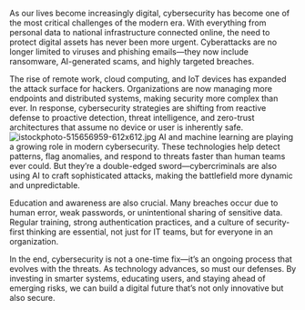As our lives become increasingly digital, cybersecurity has become one of the most critical challenges of the modern era. With everything from personal data to national infrastructure connected online, the need to protect digital assets has never been more urgent. Cyberattacks are no longer limited to viruses and phishing emails—they now include ransomware, AI-generated scams, and highly targeted breaches.

The rise of remote work, cloud computing, and IoT devices has expanded the attack surface for hackers. Organizations are now managing more endpoints and distributed systems, making security more complex than ever. In response, cybersecurity strategies are shifting from reactive defense to proactive detection, threat intelligence, and zero-trust architectures that assume no device or user is inherently safe.
![istockphoto-515656959-612x612.jpg](/Content/posts/2025-07-14-cyber-security/assets/istockphoto-515656959-612x612.jpg)
AI and machine learning are playing a growing role in modern cybersecurity. These technologies help detect patterns, flag anomalies, and respond to threats faster than human teams ever could. But they’re a double-edged sword—cybercriminals are also using AI to craft sophisticated attacks, making the battlefield more dynamic and unpredictable.

Education and awareness are also crucial. Many breaches occur due to human error, weak passwords, or unintentional sharing of sensitive data. Regular training, strong authentication practices, and a culture of security-first thinking are essential, not just for IT teams, but for everyone in an organization.

In the end, cybersecurity is not a one-time fix—it’s an ongoing process that evolves with the threats. As technology advances, so must our defenses. By investing in smarter systems, educating users, and staying ahead of emerging risks, we can build a digital future that’s not only innovative but also secure.